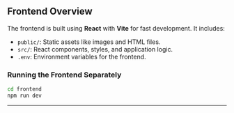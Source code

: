## Frontend Overview

The frontend is built using **React** with **Vite** for fast development. It includes:

- `public/`: Static assets like images and HTML files.
- `src/`: React components, styles, and application logic.
- `.env`: Environment variables for the frontend.

### Running the Frontend Separately

```bash
cd frontend
npm run dev
```

---